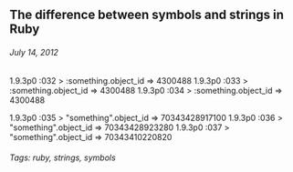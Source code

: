 ## The difference between symbols and strings in Ruby
###### July 14, 2012

1.9.3p0 :032 > :something.object_id
 => 4300488 
1.9.3p0 :033 > :something.object_id
 => 4300488 
1.9.3p0 :034 > :something.object_id
 => 4300488 

1.9.3p0 :035 > "something".object_id
 => 70343428917100 
1.9.3p0 :036 > "something".object_id
 => 70343428923280 
1.9.3p0 :037 > "something".object_id
 => 70343410220820 

###### Tags: ruby, strings, symbols
